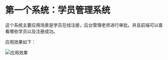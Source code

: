 # 第一个系统：学员管理系统

这个系统主要应用场景是学员在线注册，后台管理老师进行审批。并且前端可以查看哪些学员以及注册成功。

应用效果如下：

![应用效果](https://github.com/jeckun/Django_test/blob/master/student_house/student_sys/student/image/stu_index.png)

